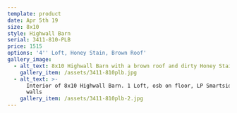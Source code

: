 ```yaml
---
template: product
date: Apr 5th 19
size: 8x10
style: Highwall Barn
serial: 3411-810-PLB
price: 1515
options: '4'' Loft, Honey Stain, Brown Roof'
gallery_image:
  - alt_text: 8x10 Highwall Barn with a brown roof and dirty Honey Stained siding
    gallery_item: /assets/3411-810plb.jpg
  - alt_text: >-
      Interior of 8x10 Highwall Barn. 1 Loft, osb on floor, LP Smartside on
      walls
    gallery_item: /assets/3411-810plb-2.jpg
---
```


